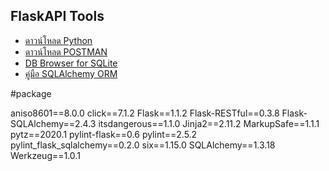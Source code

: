 ## FlaskAPI Tools
- [ดาวน์โหลด Python](https://www.python.org/downloads/)
- [ดาวน์โหลด POSTMAN](https://www.postman.com/)
- [DB Browser for SQLite](https://sqlitebrowser.org/)
- [คู่มือ SQLAlchemy ORM](https://flask-sqlalchemy.palletsprojects.com/en/2.x/)

#package

aniso8601==8.0.0 
click==7.1.2
Flask==1.1.2
Flask-RESTful==0.3.8
Flask-SQLAlchemy==2.4.3
itsdangerous==1.1.0
Jinja2==2.11.2
MarkupSafe==1.1.1
pytz==2020.1
pylint-flask==0.6
pylint==2.5.2
pylint_flask_sqlalchemy==0.2.0
six==1.15.0
SQLAlchemy==1.3.18
Werkzeug==1.0.1
